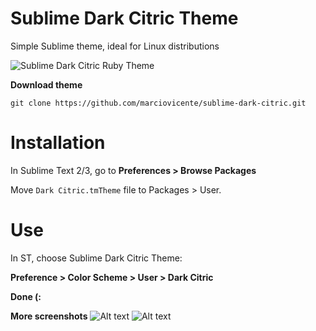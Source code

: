 Sublime Dark Citric Theme
========================

Simple Sublime theme, ideal for Linux distributions

![Sublime Dark Citric Ruby Theme](/../master/imgs/print_rb.png?raw=true "Ruby screenshot")

**Download theme**
```
git clone https://github.com/marciovicente/sublime-dark-citric.git
```

**Installation**
====
In Sublime Text 2/3, go to **Preferences > Browse Packages**

Move ```Dark Citric.tmTheme``` file to Packages > User.


**Use**
====
In ST, choose Sublime Dark Citric Theme:

**Preference > Color Scheme > User > Dark Citric**

**Done (:** 

**More screenshots**
![Alt text](/../master/imgs/print_html.png?raw=true "HTML screenshot")
![Alt text](/../master/imgs/print_sass.png?raw=true "SASS screenshot")
